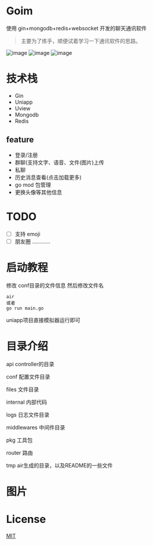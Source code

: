 # Goim
使用 gin+mongodb+redis+websocket 开发的聊天通讯软件

> 主要为了练手，顺便试着学习一下通讯软件的思路。

![image](tmp/3.png)
![image](tmp/2.png)
![image](tmp/1.png)


# 技术栈
- Gin
- Uniapp
- Uview
- Mongodb
- Redis

## feature
- 登录/注册
- 群聊(支持文字、语音、文件(图片)上传
- 私聊
- 历史消息查看(点击加载更多)
- go mod 包管理
- 更换头像等其他信息

# TODO
- [ ] 支持 emoji
- [ ] 朋友圈
…………

# 启动教程
修改 conf目录的文件信息
然后修改文件名
```
air
或者
go run main.go
```
uniapp项目直接模拟器运行即可

# 目录介绍

api controller的目录

conf 配置文件目录

files 文件目录

internal 内部代码

logs 日志文件目录

middlewares 中间件目录

pkg 工具包

router 路由

tmp air生成的目录，以及README的一些文件

# 图片


# License
[MIT](./LICENSE.txt)

